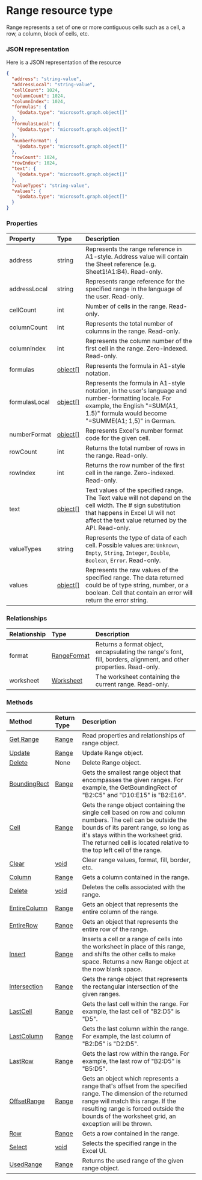 # Range resource type

Range represents a set of one or more contiguous cells such as a cell, a row, a column, block of cells, etc.

### JSON representation

Here is a JSON representation of the resource

<!-- {
  "blockType": "resource",
  "optionalProperties": [

  ],
  "@odata.type": "microsoft.graph.range"
}-->

```json
{
  "address": "string-value",
  "addressLocal": "string-value",
  "cellCount": 1024,
  "columnCount": 1024,
  "columnIndex": 1024,
  "formulas": {
    "@odata.type": "microsoft.graph.object[]"
  },
  "formulasLocal": {
    "@odata.type": "microsoft.graph.object[]"
  },
  "numberFormat": {
    "@odata.type": "microsoft.graph.object[]"
  },
  "rowCount": 1024,
  "rowIndex": 1024,
  "text": {
    "@odata.type": "microsoft.graph.object[]"
  },
  "valueTypes": "string-value",
  "values": {
    "@odata.type": "microsoft.graph.object[]"
  }
}

```
### Properties
| Property	   | Type	|Description|
|:---------------|:--------|:----------|
|address|string|Represents the range reference in A1-style. Address value will contain the Sheet reference (e.g. Sheet1!A1:B4). Read-only.|
|addressLocal|string|Represents range reference for the specified range in the language of the user. Read-only.|
|cellCount|int|Number of cells in the range. Read-only.|
|columnCount|int|Represents the total number of columns in the range. Read-only.|
|columnIndex|int|Represents the column number of the first cell in the range. Zero-indexed. Read-only.|
|formulas|[object[]](object[].md)|Represents the formula in A1-style notation.|
|formulasLocal|[object[]](object[].md)|Represents the formula in A1-style notation, in the user's language and number-formatting locale.  For example, the English "=SUM(A1, 1.5)" formula would become "=SUMME(A1; 1,5)" in German.|
|numberFormat|[object[]](object[].md)|Represents Excel's number format code for the given cell.|
|rowCount|int|Returns the total number of rows in the range. Read-only.|
|rowIndex|int|Returns the row number of the first cell in the range. Zero-indexed. Read-only.|
|text|[object[]](object[].md)|Text values of the specified range. The Text value will not depend on the cell width. The # sign substitution that happens in Excel UI will not affect the text value returned by the API. Read-only.|
|valueTypes|string|Represents the type of data of each cell. Possible values are: `Unknown`, `Empty`, `String`, `Integer`, `Double`, `Boolean`, `Error`. Read-only.|
|values|[object[]](object[].md)|Represents the raw values of the specified range. The data returned could be of type string, number, or a boolean. Cell that contain an error will return the error string.|

### Relationships
| Relationship | Type	|Description|
|:---------------|:--------|:----------|
|format|[RangeFormat](rangeformat.md)|Returns a format object, encapsulating the range's font, fill, borders, alignment, and other properties. Read-only.|
|worksheet|[Worksheet](worksheet.md)|The worksheet containing the current range. Read-only.|

### Methods

| Method		   | Return Type	|Description|
|:---------------|:--------|:----------|
|[Get Range](../api/range_get.md) | [Range](range.md) |Read properties and relationships of range object.|
|[Update](../api/range_update.md) | [Range](range.md)	|Update Range object. |
|[Delete](../api/range_delete.md) | None |Delete Range object. |
|[BoundingRect](../api/range_boundingrect.md)|[Range](range.md)|Gets the smallest range object that encompasses the given ranges. For example, the GetBoundingRect of "B2:C5" and "D10:E15" is "B2:E16".|
|[Cell](../api/range_cell.md)|[Range](range.md)|Gets the range object containing the single cell based on row and column numbers. The cell can be outside the bounds of its parent range, so long as it's stays within the worksheet grid. The returned cell is located relative to the top left cell of the range.|
|[Clear](../api/range_clear.md)|[void](void.md)|Clear range values, format, fill, border, etc.|
|[Column](../api/range_column.md)|[Range](range.md)|Gets a column contained in the range.|
|[Delete](../api/range_delete.md)|[void](void.md)|Deletes the cells associated with the range.|
|[EntireColumn](../api/range_entirecolumn.md)|[Range](range.md)|Gets an object that represents the entire column of the range.|
|[EntireRow](../api/range_entirerow.md)|[Range](range.md)|Gets an object that represents the entire row of the range.|
|[Insert](../api/range_insert.md)|[Range](range.md)|Inserts a cell or a range of cells into the worksheet in place of this range, and shifts the other cells to make space. Returns a new Range object at the now blank space.|
|[Intersection](../api/range_intersection.md)|[Range](range.md)|Gets the range object that represents the rectangular intersection of the given ranges.|
|[LastCell](../api/range_lastcell.md)|[Range](range.md)|Gets the last cell within the range. For example, the last cell of "B2:D5" is "D5".|
|[LastColumn](../api/range_lastcolumn.md)|[Range](range.md)|Gets the last column within the range. For example, the last column of "B2:D5" is "D2:D5".|
|[LastRow](../api/range_lastrow.md)|[Range](range.md)|Gets the last row within the range. For example, the last row of "B2:D5" is "B5:D5".|
|[OffsetRange](../api/range_offsetrange.md)|[Range](range.md)|Gets an object which represents a range that's offset from the specified range. The dimension of the returned range will match this range. If the resulting range is forced outside the bounds of the worksheet grid, an exception will be thrown.|
|[Row](../api/range_row.md)|[Range](range.md)|Gets a row contained in the range.|
|[Select](../api/range_select.md)|[void](void.md)|Selects the specified range in the Excel UI.|
|[UsedRange](../api/range_usedrange.md)|[Range](range.md)|Returns the used range of the given range object.|

<!-- uuid: 8fcb5dbc-d5aa-4681-8e31-b001d5168d79
2015-10-25 14:57:30 UTC -->
<!-- {
  "type": "#page.annotation",
  "description": "Range resource",
  "keywords": "",
  "section": "documentation",
  "tocPath": ""
}-->